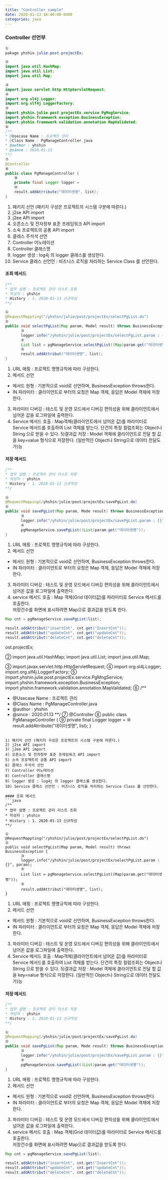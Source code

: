 ```yaml
---
title: "Controller sample"
date: 2020-01-13 16:40:00-0400
categories: java
---
```


### Controller 선언부 

```java
①
pakage yhshin.julie.post.projectEx;

②
import java.util.HashMap;
import java.util.List;
import java.util.Map;

③
import.javax.servlet.http.HttpServletRequest;
④
import org.sl4j.Logger;
import.org.slf4j.LoggerFactory;
⑤
import.yhshin.julie.post.projectEx.service.PgMngService;
import.yhshin.framework.exception.BusinessException;
import.yhshin.framework.validation.annotation.MapValidated;
⑥
/**
* @Usecase Name : 프로젝트 관리 
* @Class Name : PgManageController.java
* @author : yhshin
* @since : 2020.01.13
**/
⑦
@Controller
⑧
public class PgManageController {
    ⑨
    private final Logger logger = 
    ⑩ 
    result.addAtrribute("데이터셋명", list);
}
```
  
1) 패키지 선언 (패키지 구성은 프로젝트의 시스템 구분에 따른다.)      
2) j2se API import       
3) j2ee API import       
4) 오픈소스 및 전자정부 표준 프레임워크 API import      
5) 소속 프로젝트의 공통 API import        
6) 클래스 주석석 선언        
7) Controller 어노테이션                  
8) Controller 클래스명       
9) logger 생성 : log4j 의 logger 클래스를 생성한다.         
10) Service 클래스 선언언 : 비즈니스 로직을 처리하는 Service Class 를 선언한다. 

#### 조회 메서드 
```java
/**
* 업무 설명 : 프로젝트 관리 리스트 조회
* 작성자 : yhshin
* History : 1. 2020-01-13 신규작성 
**/

①
@RequestMappting("/yhshin/julie/post/projectEx/selectPgList.do")
②
public void selectPgList(Map param, Model result) throws BusinessException {
       ③
       logger.info("/yhshin/julie/post/projectEx/selectPgList.param : {}", param);
       ④ 
       List list = pgManageService.selectPgList((Map)param.get("데이터셋명"));
       ⑤
       result.addAttribut("데이터셋명", list);
}
```

1) URL 매핑 : 프로젝트 명명규칙에 따라 구성한다. 
2) 메서드 선언 
  - 메서드 원형 : 기본적으로 void로 선언하며, BusinessException throws한다. 
  - IN 파라미터 : 클라이언트로 부터의 요청은 Map 객체, 응답은 Model 객체에 저장한다. 
3) 파라미터 디버깅 : 테스트 및 운영 모드에서 디버깅 편의성을 위해 클라이언트에서 넘어온 값을 로그파일에 출력한다.
4) Service 메서드 호출 : Map객체(클라이언트에서 넘어온 값)를 파라미터로 Service 메서드를 호출하여 List 객체를 받는다. 
단건의 특정 컬럼조회는 Object나 String 으로 받을 수 있다.
5)결과값 저장 : Model 객체에 클라이언트로 전달 할 값을 key=value 형식으로 저장한다. (일반적인 Object나 String으로 데이터 전달도 가)능


#### 저장 메서드 
```java
/**
* 업무 설명 : 프로젝트 관리 리스트 저장
* 작성자 : yhshin
* History : 1. 2020-01-13 신규작성 
**/

①
@RequestMapping(/yhshin/julie/post/projectEx/savePgList.do)
②
public void savePgList(Map param, Mode result) throws BusinessException{
       ③
       logger.info("/yhshin/julie/post/projectEx/savePgList.param : {}", param);
       ④
       pgManageService.savePgList((List)param.get("데이터셋명"));
}
```

1) URL 매핑 : 프로젝트 명명규칙에 따라 구성한다.   
2) 메서드 선언   
  - 메서드 원형 : 기본적으로 void로 선언하며, BusinessException throws한다.    
  - IN 파라미터 : 클라이언트로 부터의 요청은 Map 객체, 응답은 Model 객체에 저장한다.   
3) 파라미터 디버깅 : 테스트 및 운영 모드에서 디버깅 편의성을 위해 클라이언트에서 넘어온 값을 로그파일에 출력한다.  
4) service 메서드 호출 : Map 객체(Grid 데이터값)를 파라미터로 Service 메서드를 호출한다.   
저장건수를 화면에 표시하려면 Map으로 결과값을 받도록 한다.   

```java
Map cnt = pgManageService.savePgList(list);

result.addAttribut("insertCnt", cnt.get("InsertCnt"));
result.addAttribut("updateCnt", cnt.get("updateCnt"));
result.addAttribut("deleteCnt", cnt.get("deleteCnt"));
```
ost.projectEx;

②
import java.util.HashMap;
import java.util.List;
import java.util.Map;

③
import.javax.servlet.http.HttpServletRequest;
④
import org.sl4j.Logger;
import.org.slf4j.LoggerFactory;
⑤
import.yhshin.julie.post.projectEx.service.PgMngService;
import.yhshin.framework.exception.BusinessException;
import.yhshin.framework.validation.annotation.MapValidated;
⑥
/**
* @Usecase Name : 프로젝트 관리 
* @Class Name : PgManageController.java
* @author : yhshin
* @since : 2020.01.13
**/
⑦
@Controller
⑧
public class PgManageController {
    ⑨
    private final Logger logger = 
    ⑩ 
    result.addAtrribute("데이터셋명", list);
}
```
  
1) 패키지 선언 (패키지 구성은 프로젝트의 시스템 구분에 따른다.)      
2) j2se API import       
3) j2ee API import       
4) 오픈소스 및 전자정부 표준 프레임워크 API import      
5) 소속 프로젝트의 공통 API import        
6) 클래스 주석석 선언        
7) Controller 어노테이션                  
8) Controller 클래스명       
9) logger 생성 : log4j 의 logger 클래스를 생성한다.         
10) Service 클래스 선언언 : 비즈니스 로직을 처리하는 Service Class 를 선언한다. 

#### 조회 메서드 
```java
/**
* 업무 설명 : 프로젝트 관리 리스트 조회
* 작성자 : yhshin
* History : 1. 2020-01-13 신규작성 
**/

①
@RequestMappting("/yhshin/julie/post/projectEx/selectPgList.do")
②
public void selectPgList(Map param, Model result) throws BusinessException {
       ③
       logger.info("/yhshin/julie/post/projectEx/selectPgList.param : {}", param);
       ④ 
       List list = pgManageService.selectPgList((Map)param.get("데이터셋명"));
       ⑤
       result.addAttribut("데이터셋명", list);
}
```

1) URL 매핑 : 프로젝트 명명규칙에 따라 구성한다. 
2) 메서드 선언 
  - 메서드 원형 : 기본적으로 void로 선언하며, BusinessException throws한다. 
  - IN 파라미터 : 클라이언트로 부터의 요청은 Map 객체, 응답은 Model 객체에 저장한다. 
3) 파라미터 디버깅 : 테스트 및 운영 모드에서 디버깅 편의성을 위해 클라이언트에서 넘어온 값을 로그파일에 출력한다.
4) Service 메서드 호출 : Map객체(클라이언트에서 넘어온 값)를 파라미터로 Service 메서드를 호출하여 List 객체를 받는다. 
단건의 특정 컬럼조회는 Object나 String 으로 받을 수 있다.
5)결과값 저장 : Model 객체에 클라이언트로 전달 할 값을 key=value 형식으로 저장한다. (일반적인 Object나 String으로 데이터 전달도 가)능


#### 저장 메서드 
```java
/**
* 업무 설명 : 프로젝트 관리 리스트 저장
* 작성자 : yhshin
* History : 1. 2020-01-13 신규작성 
**/

①
@RequestMapping(/yhshin/julie/post/projectEx/savePgList.do)
②
public void savePgList(Map param, Mode result) throws BusinessException{
       ③
       logger.info("/yhshin/julie/post/projectEx/savePgList.param : {}", param);
       ④
       pgManageService.savePgList((List)param.get("데이터셋명"));
}
```

1) URL 매핑 : 프로젝트 명명규칙에 따라 구성한다.   
2) 메서드 선언   
  - 메서드 원형 : 기본적으로 void로 선언하며, BusinessException throws한다.    
  - IN 파라미터 : 클라이언트로 부터의 요청은 Map 객체, 응답은 Model 객체에 저장한다.   
3) 파라미터 디버깅 : 테스트 및 운영 모드에서 디버깅 편의성을 위해 클라이언트에서 넘어온 값을 로그파일에 출력한다.  
4) service 메서드 호출 : Map 객체(Grid 데이터값)를 파라미터로 Service 메서드를 호출한다.   
저장건수를 화면에 표시하려면 Map으로 결과값을 받도록 한다.   

```java
Map cnt = pgManageService.savePgList(list);

result.addAttribut("insertCnt", cnt.get("InsertCnt"));
result.addAttribut("updateCnt", cnt.get("updateCnt"));
result.addAttribut("deleteCnt", cnt.get("deleteCnt"));
```
